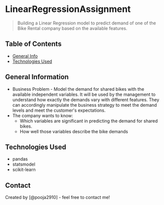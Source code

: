 # LinearRegressionAssignment


> Building a Linear Regression model to predict demand of one of the Bike Rental company based on the available features.


## Table of Contents
* [General Info](#general-information)
* [Technologies Used](#technologies-used)


## General Information
- Business Problem  - Model the demand for shared bikes with the available independent variables. It will be used by the management to understand how exactly the demands vary with different features. They can accordingly manipulate the business strategy to meet the demand levels and meet the customer's expectations. 
- The company wants to know:
    - Which variables are significant in predicting the demand for shared bikes.
    - How well those variables describe the bike demands





## Technologies Used
- pandas
- statsmodel
- scikit-learn




## Contact
Created by [@pooja2910] - feel free to contact me!


<!-- Optional -->
<!-- ## License -->
<!-- This project is open source and available under the [... License](). -->

<!-- You don't have to include all sections - just the one's relevant to your project -->
